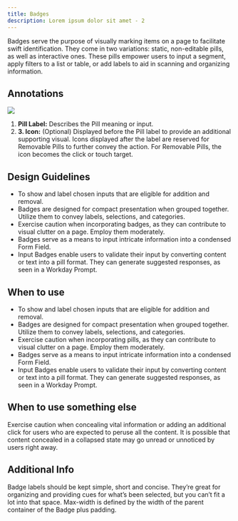 ```yaml
---
title: Badges
description: Lorem ipsum dolor sit amet - 2
---
```

Badges serve the purpose of visually marking items on a page to facilitate swift identification. They come in two variations: static, non-editable pills, as well as interactive ones. These pills empower users to input a segment, apply filters to a list or table, or add labels to aid in scanning and organizing information.

## Annotations

![](/badges.svg)

1. **Pill Label:** Describes the Pill meaning or input.
2. **3. Icon:** (Optional) Displayed before the Pill label to provide an additional supporting visual. Icons displayed after the label are reserved for Removable Pills to further convey the action. For Removable Pills, the icon becomes the click or touch target.

## Design Guidelines

* To show and label chosen inputs that are eligible for addition and removal.
* Badges are designed for compact presentation when grouped together. Utilize them to convey labels, selections, and categories.
* Exercise caution when incorporating badges, as they can contribute to visual clutter on a page. Employ them moderately.
* Badges serve as a means to input intricate information into a condensed Form Field.
* Input Badges enable users to validate their input by converting content or text into a pill format. They can generate suggested responses, as seen in a Workday Prompt.

## When to use

* To show and label chosen inputs that are eligible for addition and removal.
* Badges are designed for compact presentation when grouped together. Utilize them to convey labels, selections, and categories.
* Exercise caution when incorporating pills, as they can contribute to visual clutter on a page. Employ them moderately.
* Badges serve as a means to input intricate information into a condensed Form Field.
* Input Badges enable users to validate their input by converting content or text into a pill format. They can generate suggested responses, as seen in a Workday Prompt.

## When to use something else

Exercise caution when concealing vital information or adding an additional click for users who are expected to peruse all the content. It is possible that content concealed in a collapsed state may go unread or unnoticed by users right away.



## Additional Info

Badge labels should be kept simple, short and concise. They’re great for organizing and providing cues for what’s been selected, but you can’t fit a lot into that space. Max-width is defined by the width of the parent container of the Badge plus padding.